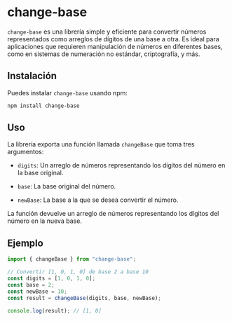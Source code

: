 # change-base

`change-base` es una librería simple y eficiente para convertir números representados como arreglos de dígitos de una base a otra. Es ideal para aplicaciones que requieren manipulación de números en diferentes bases, como en sistemas de numeración no estándar, criptografía, y más.

## Instalación

Puedes instalar `change-base` usando npm:

```bash
npm install change-base
```

## Uso

La librería exporta una función llamada `changeBase` que toma tres argumentos:

- `digits`: Un arreglo de números representando los dígitos del número en la base original.

- `base`: La base original del número.

- `newBase`: La base a la que se desea convertir el número.

La función devuelve un arreglo de números representando los dígitos del número en la nueva base.

## Ejemplo

```typescript
import { changeBase } from "change-base";

// Convertir [1, 0, 1, 0] de base 2 a base 10
const digits = [1, 0, 1, 0];
const base = 2;
const newBase = 10;
const result = changeBase(digits, base, newBase);

console.log(result); // [1, 0]
```
